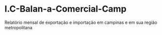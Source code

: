 # I.C-Balan-a-Comercial-Camp
Relatório mensal de exportação e importação em campinas e em sua região metropolitana
